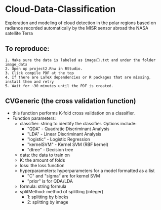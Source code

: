 # Cloud-Data-Classification
Exploration and modeling of cloud detection in the polar regions based on radiance recorded automatically by the MISR sensor abroad the NASA satellite Terra

## To reproduce:
	1. Make sure the data is labeled as image{}.txt and under the folder image_data
	2. Open up project2.Rnw in RStudio.
	3. Click compile PDF at the top
	4. If there are LaTeX dependencies or R packages that are missing, install them and retry
	5. Wait for ~30 minutes until the PDF is created.

## CVGeneric (the cross validation function)
 - this function performs K-fold cross validation on a classifier. 
 - Function parameters:
 	- classifier: string to identify the classifier. Options include:
 		- "QDA" - Quadratic Discriminant Analysis
 		- "LDA" - Linear Discriminant Analysis
 		- "logistic" - Logistic Regression
 		- "kernelSVM" - Kernel SVM (RBF kernel)
 		- "dtree" - Decision tree
 	- data: the data to train on
 	- K: the amount of folds
 	- loss: the loss function
 	- hyperparameters: hyperparameters for a model formatted as a list
 		- "C" and "sigma" are for kernel SVM
 		- "prior" is for QDA/LDA
 	- formula: string formula
 	- splitMethod: method of splitting (integer)
 		- 1: splitting by blocks
 		- 2: splitting by image
